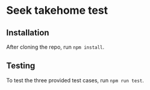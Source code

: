 # Seek takehome test

## Installation

After cloning the repo, run `npm install`.

## Testing

To test the three provided test cases, run `npm run test`.